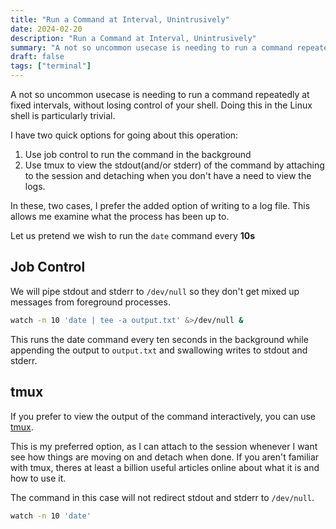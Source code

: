 ```yaml
---
title: "Run a Command at Interval, Unintrusively"
date: 2024-02-20
description: "Run a Command at Interval, Unintrusively"
summary: "A not so uncommon usecase is needing to run a command repeatedly at fixed intervals, without losing control of your shell. Doing this in the Linux shell is particularly trivial."
draft: false
tags: ["terminal"]
---
```


A not so uncommon usecase is needing to run a command repeatedly at fixed intervals, without losing control of your shell.
Doing this in the Linux shell is particularly trivial.

I have two quick options for going about this operation:

1. Use job control to run the command in the background
2. Use tmux to view the stdout(and/or stderr) of the command by attaching to the session and detaching when you don't have a need to view the logs.

In these, two cases, I prefer the added option of writing to a log file. This allows me examine what the process has been up to.

Let us pretend we wish to run the `date` command every **10s**

## Job Control

We will pipe stdout and stderr to `/dev/null` so they don't get mixed up messages from foreground processes.

```sh
watch -n 10 'date | tee -a output.txt' &>/dev/null &
```
This runs the date command every ten seconds in the background while appending the output to `output.txt` and swallowing writes to stdout and stderr.

## tmux

If you prefer to view the output of the command interactively, you can use [tmux](https://en.wikipedia.org/wiki/Tmux).

This is my preferred option, as I can attach to the session whenever I want see how things are moving on and detach when done.
If you aren't familiar with tmux, theres at least a billion useful articles online about what it is and how to use it.

The command in this case will not redirect stdout and stderr to `/dev/null`.

```sh
watch -n 10 'date'
```
